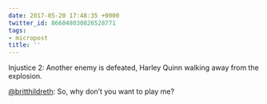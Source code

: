 ```yaml
---
date: 2017-05-20 17:48:35 +0000
twitter_id: 866048030826528771
tags:
- micropost
title: ''
---
```


Injustice 2: Another enemy is defeated, Harley Quinn walking away from the explosion.

[@britthildreth](https://twitter.com/britthildreth): So, why don’t you want to play me?
